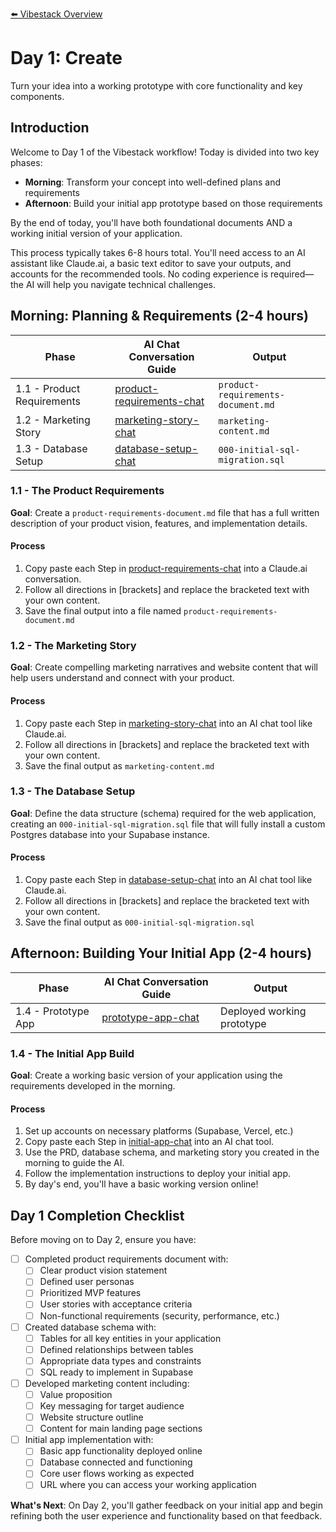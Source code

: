 [⬅️ Vibestack Overview](../README.md)

# Day 1: Create

Turn your idea into a working prototype with core functionality and key components.

## Introduction
Welcome to Day 1 of the Vibestack workflow! Today is divided into two key phases:
- **Morning**: Transform your concept into well-defined plans and requirements
- **Afternoon**: Build your initial app prototype based on those requirements

By the end of today, you'll have both foundational documents AND a working initial version of your application.

This process typically takes 6-8 hours total. You'll need access to an AI assistant like Claude.ai, a basic text editor to save your outputs, and accounts for the recommended tools. No coding experience is required—the AI will help you navigate technical challenges.

## Morning: Planning & Requirements (2-4 hours)

| Phase | AI Chat Conversation Guide | Output |
|-------|-----------------|-----------------|
| 1.1 - Product Requirements | [product-requirements-chat](1.1-product-requirements-chat.md) | `product-requirements-document.md` |
| 1.2 - Marketing Story | [marketing-story-chat](1.2-marketing-story-chat.md) | `marketing-content.md` |
| 1.3 - Database Setup | [database-setup-chat](1.3-database-setup-chat.md) | `000-initial-sql-migration.sql` |

### 1.1 - The Product Requirements

**Goal**: Create a `product-requirements-document.md` file that has a full written description of your product vision, features, and implementation details.

#### Process
1. Copy paste each Step in [product-requirements-chat](1.1-product-requirements-chat.md) into a Claude.ai conversation.
2. Follow all directions in [brackets] and replace the bracketed text with your own content.
3. Save the final output into a file named `product-requirements-document.md`

### 1.2 - The Marketing Story

**Goal**: Create compelling marketing narratives and website content that will help users understand and connect with your product.

#### Process
1. Copy paste each Step in [marketing-story-chat](1.2-marketing-story-chat.md) into an AI chat tool like Claude.ai.
2. Follow all directions in [brackets] and replace the bracketed text with your own content.
3. Save the final output as `marketing-content.md`

### 1.3 - The Database Setup

**Goal**: Define the data structure (schema) required for the web application, creating an `000-initial-sql-migration.sql` file that will fully install a custom Postgres database into your Supabase instance.

#### Process
1. Copy paste each Step in [database-setup-chat](1.3-database-setup-chat.md) into an AI chat tool like Claude.ai.
2. Follow all directions in [brackets] and replace the bracketed text with your own content.
3. Save the final output as `000-initial-sql-migration.sql`

## Afternoon: Building Your Initial App (2-4 hours)

| Phase | AI Chat Conversation Guide | Output |
|-------|-----------------|-----------------|
| 1.4 - Prototype App | [prototype-app-chat](1.4-prototype-app-chat.md) | Deployed working prototype |

### 1.4 - The Initial App Build

**Goal**: Create a working basic version of your application using the requirements developed in the morning.

#### Process
1. Set up accounts on necessary platforms (Supabase, Vercel, etc.)
2. Copy paste each Step in [initial-app-chat](1.4-initial-app-chat.md) into an AI chat tool.
3. Use the PRD, database schema, and marketing story you created in the morning to guide the AI.
4. Follow the implementation instructions to deploy your initial app.
5. By day's end, you'll have a basic working version online!

## Day 1 Completion Checklist

Before moving on to Day 2, ensure you have:

- [ ] Completed product requirements document with:
  - [ ] Clear product vision statement
  - [ ] Defined user personas
  - [ ] Prioritized MVP features
  - [ ] User stories with acceptance criteria
  - [ ] Non-functional requirements (security, performance, etc.)

- [ ] Created database schema with:
  - [ ] Tables for all key entities in your application
  - [ ] Defined relationships between tables
  - [ ] Appropriate data types and constraints
  - [ ] SQL ready to implement in Supabase

- [ ] Developed marketing content including:
  - [ ] Value proposition
  - [ ] Key messaging for target audience
  - [ ] Website structure outline
  - [ ] Content for main landing page sections

- [ ] Initial app implementation with:
  - [ ] Basic app functionality deployed online
  - [ ] Database connected and functioning
  - [ ] Core user flows working as expected
  - [ ] URL where you can access your working application

**What's Next**: On Day 2, you'll gather feedback on your initial app and begin refining both the user experience and functionality based on that feedback.